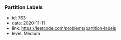 ### Partition Labels

* id: 763
* date: 2020-11-11
* link: https://leetcode.com/problems/partition-labels
* level: Medium
